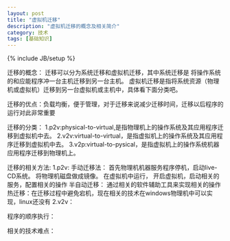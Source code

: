 ```yaml
---
layout: post
title: "虚拟机迁移"
description: "虚拟机迁移的概念及相关简介"
category: 技术
tags: [基础知识]
---
```

{% include JB/setup %}

迁移的概念：
迁移可以分为系统迁移和虚拟机迁移，其中系统迁移是	将操作系统的和应能程序冲一台主机迁移到另一台主机。
虚拟机迁移是指将系统资源（物理机或虚拟机）迁移到另一台虚拟机或主机中，具体看下面分类吧。

迁移的优点：负载均衡，便于管理，对于迁移来说减少迁移时间，迁移以后程序的运行对此非常重要


迁移的分类：
1.p2v:physical-to-virtual,是指物理机上的操作系统及其应用程序迁移到虚拟机中去。
2.v2v:virtual-to-virtual，是指虚拟机上的操作系统及其应用程序迁移到虚拟机中去。
3.v2p:virtual-to-pysical，是指虚拟机上的操作系统机器应用程序迁移到物理机上。

迁移的相关方法:
1.p2v:
手动迁移法：
首先物理机机器服务程序停机，启动live-CD系统。
将物理机磁盘做成镜像。
在虚拟机中运行，
开启虚拟机，启动相关的服务，配置相关的操作
半自动迁移：
通过相关的软件辅助工具来实现相关的操作
热迁移：在迁移过程中避免宕机，现在相关的技术在windows物理机中可以实现，linux还没有
2.v2v：

程序的顺序执行：



相关的技术难点：

